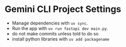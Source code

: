 # Gemini CLI Project Settings

- Manage dependencies with `uv sync`.
- Run the app with `uv run fastapi dev main.py`.
- do not make commits unless told to do so
- install python libraries with `uv add packagename`